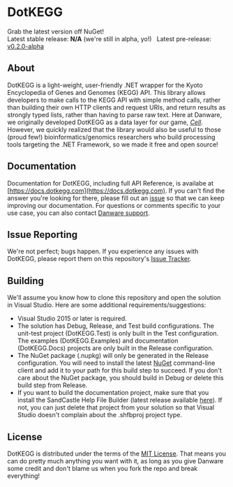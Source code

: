 # DotKEGG

Grab the latest version off NuGet!  
Latest stable release: **N/A** (we're still in alpha, yo!)  
Latest pre-release: [v0.2.0-alpha](https://www.nuget.org/packages/DotKEGG/)

## About
DotKEGG is a light-weight, user-friendly .NET wrapper for the Kyoto Encyclopedia of Genes and Genomes (KEGG) API.  This library 
allows developers to make calls to the KEGG API with simple method calls, rather than building their own HTTP clients and request URIs, 
and return results as strongly typed lists, rather than having to parse raw text.  Here at Danware, we originally developed DotKEGG as a data layer for our game, [_Cell_](http://www.danwarecreations.com/products/cell/).  However, we quickly realized that the library would also be useful to those (proud few!) bioinformatics/genomics researchers who build processing tools targeting the .NET Framework, so we made it free and open source!

## Documentation
Documentation for DotKEGG, including full API Reference, is availabe at [https://docs.dotkegg.com](https://docs.dotkegg.com).  If you can't find the answer you're looking for there, please fill out an [issue](https://github.com/DanwareCreations/DotKEGG/issues/new?title=Write%20Better%20Docs!!!%20%20(Please%20give%20us%20a%20more%20informative%20title%20than%20that...)&body=%0DTODO%20(optional)%3A%20Describe%20a%20specific%20example%20or%20explanation%20that%20you%20would%20like%20to%20see%20added%20to%20our%20documentation.) so that we can keep improving our documentation.  For questions or comments specific to your use case, you can also contact [Danware support](mailto:support@danwarecreations.com?Subject=DotKEGG%20Support%20Needed&body=TODO:%20Tell%20us%20what%20you%20need%20help%20with!%0D%0DYour%20e-mail%20address%20will%20not%20be%20disclosed%20to%20any%20other%20parties,%20and%20will%20be%20disposed%20of%20after%20your%20query%20has%20been%20resolved.%20%20While%20working%20to%20resolve%20your%20query,%20we%20may%20contact%20you%20at%20this%20e-mail%20to%20get%20further%20details%20or%20clarification.).

## Issue Reporting
We're not perfect; bugs happen.  If you experience any issues with DotKEGG, please report them on this repository's [Issue Tracker](https://github.com/DanwareCreations/DotKEGG/issues).

## Building
We'll assume you know how to clone this repository and open the solution in Visual Studio.  Here are some additional requirements/suggestions:
- Visual Studio 2015 or later is required.
- The solution has Debug, Release, and Test build configurations.  The unit-test project (DotKEGG.Test) is only built in the Test configuration.  The examples (DotKEGG.Examples) and documentation (DotKEGG.Docs) projects are only built in the Release configuration.
- The NuGet package (.nupkg) will only be generated in the Release configuration.  You will need to install the latest [NuGet](https://dist.nuget.org/index.html) command-line client and add it to your path for this build step to succeed.  If you don't care about the NuGet package, you should build in Debug or delete this build step from Release.
- If you want to build the documentation project, make sure that you install the SandCastle Help File Builder (latest release available [here](https://github.com/EWSoftware/SHFB/releases)).  If not, you can just delete that project from your solution so that Visual Studio doesn't complain about the .shfbproj project type.

## License
DotKEGG is distributed under the terms of the [MIT License](https://opensource.org/licenses/MIT).  That means you can do pretty much anything you want with it, as long as you give Danware some credit and don't blame us when you fork the repo and break everything!
